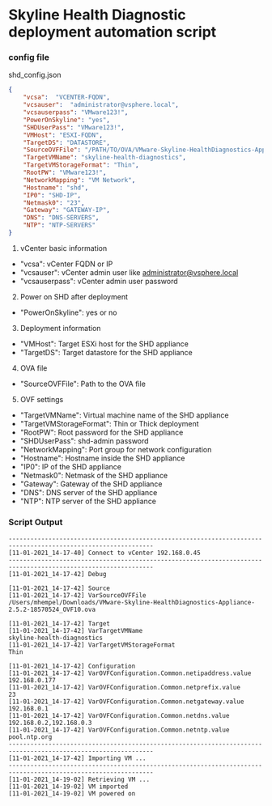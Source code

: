 # Skyline Health Diagnostic deployment automation script

### config file

shd_config.json

```json
{
    "vcsa":  "VCENTER-FQDN",
    "vcsauser":  "administrator@vsphere.local",
    "vcsauserpass": "VMware123!",
    "PowerOnSkyline": "yes",
    "SHDUserPass": "VMware123!",
    "VMHost": "ESXI-FQDN",
    "TargetDS": "DATASTORE",
    "SourceOVFFile": "/PATH/TO/OVA/VMware-Skyline-HealthDiagnostics-Appliance-2.5.2-18570524_OVF10.ova",
    "TargetVMName": "skyline-health-diagnostics",
    "TargetVMStorageFormat": "Thin",
    "RootPW": "VMware123!",
    "NetworkMapping": "VM Network",
    "Hostname": "shd",
    "IP0": "SHD-IP",
    "Netmask0": "23",
    "Gateway": "GATEWAY-IP",
    "DNS": "DNS-SERVERS",
    "NTP": "NTP-SERVERS"
}
```
1. vCenter basic information
 - "vcsa": vCenter FQDN or IP
 - "vcsauser": vCenter admin user like administrator@vsphere.local
 - "vcsauserpass": vCenter admin user password

2. Power on SHD after deployment
 - "PowerOnSkyline": yes or no

3. Deployment information
 - "VMHost": Target ESXi host for the SHD appliance
 - "TargetDS": Target datastore for the SHD appliance

4. OVA file
 - "SourceOVFFile": Path to the OVA file

5. OVF settings
 - "TargetVMName": Virtual machine name of the SHD appliance
 - "TargetVMStorageFormat": Thin or Thick deployment
 - "RootPW": Root password for the SHD appliance
 - "SHDUserPass": shd-admin password
 - "NetworkMapping": Port group for network configuration
 - "Hostname": Hostname inside the SHD appliance
 - "IP0": IP of the SHD appliance
 - "Netmask0": Netmask of the SHD appliance
 - "Gateway": Gateway of the SHD appliance
 - "DNS": DNS server of the SHD appliance
 - "NTP": NTP server of the SHD appliance


### Script Output

```
--------------------------------------------------------------------------------------------------------------
[11-01-2021_14-17-40] Connect to vCenter 192.168.0.45
--------------------------------------------------------------------------------------------------------------
[11-01-2021_14-17-42] Debug

[11-01-2021_14-17-42] Source
[11-01-2021_14-17-42] VarSourceOVFFile                                                     /Users/mhempel/Downloads/VMware-Skyline-HealthDiagnostics-Appliance-2.5.2-18570524_OVF10.ova

[11-01-2021_14-17-42] Target
[11-01-2021_14-17-42] VarTargetVMName                                                      skyline-health-diagnostics
[11-01-2021_14-17-42] VarTargetVMStorageFormat                                             Thin

[11-01-2021_14-17-42] Configuration
[11-01-2021_14-17-42] VarOVFConfiguration.Common.netipaddress.value                       192.168.0.177
[11-01-2021_14-17-42] VarOVFConfiguration.Common.netprefix.value                          23
[11-01-2021_14-17-42] VarOVFConfiguration.Common.netgateway.value                         192.168.0.1
[11-01-2021_14-17-42] VarOVFConfiguration.Common.netdns.value                             192.168.0.2,192.168.0.3
[11-01-2021_14-17-42] VarOVFConfiguration.Common.netntp.value                             pool.ntp.org
--------------------------------------------------------------------------------------------------------------
[11-01-2021_14-17-42] Importing VM ...
--------------------------------------------------------------------------------------------------------------
[11-01-2021_14-19-02] Retrieving VM ...
[11-01-2021_14-19-02] VM imported
[11-01-2021_14-19-02] VM powered on
```
